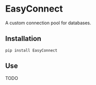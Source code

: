 # EasyConnect

A custom connection pool for databases.

## Installation

`pip install EasyConnect`


## Use

TODO
